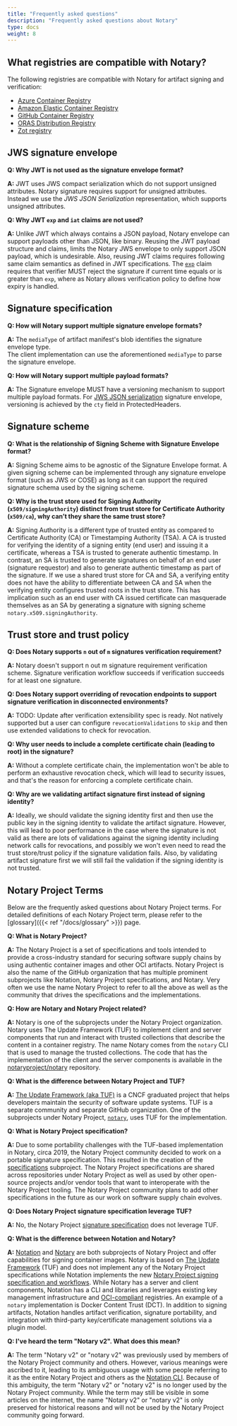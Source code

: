 ```yaml
---
title: "Frequently asked questions"
description: "Frequently asked questions about Notary"
type: docs
weight: 8
---
```


## What registries are compatible with Notary?

The following registries are compatible with Notary for artifact signing and verification:

- [Azure Container Registry](https://learn.microsoft.com/azure/container-registry/?wt.mc_id=azurelearn_inproduct_oss_notaryproject)
- [Amazon Elastic Container Registry](https://docs.aws.amazon.com/AmazonECR/latest/userguide/what-is-ecr.html)
- [GitHub Container Registry](https://docs.github.com/en/packages/working-with-a-github-packages-registry/working-with-the-container-registry)
- [ORAS Distribution Registry](https://github.com/oras-project/distribution/pkgs/container/registry/64589674?tag=v1.0.0-rc.4)
- [Zot registry](https://zotregistry.io/v1.4.3/)


## JWS signature envelope

**Q: Why JWT is not used as the signature envelope format?**

**A:** JWT uses JWS compact serialization which do not support unsigned attributes. Notary signature requires support for unsigned attributes. Instead we use the *JWS JSON Serialization* representation, which supports unsigned attributes.

**Q: Why JWT `exp` and `iat` claims are not used?**

**A:** Unlike JWT which always contains a JSON payload, Notary envelope can support payloads other than JSON, like binary. Reusing the JWT payload structure and claims, limits the Notary JWS envelope to only support JSON payload, which is undesirable. Also, reusing JWT claims requires following same claim semantics as defined in JWT specifications. The [`exp`](https://datatracker.ietf.org/doc/html/rfc7519#section-4.1.4) claim requires that verifier MUST reject the signature if current time equals or is greater than `exp`, where as Notary allows verification policy to define how expiry is handled.

## Signature specification

**Q: How will Notary support multiple signature envelope formats?**

**A:** The `mediaType` of artifact manifest's blob identifies the signature envelope type.  
The client implementation can use the aforementioned `mediaType` to parse the signature envelope.

**Q: How will Notary support multiple payload formats?**

**A:** The Signature envelope MUST have a versioning mechanism to support multiple payload formats.
For [JWS JSON serialization](https://github.com/notaryproject/notaryproject/blob/main/specs/signature-envelope-jws.md) signature envelope, versioning is achieved by the `cty` field in ProtectedHeaders.


## Signature scheme

**Q: What is the relationship of Signing Scheme with Signature Envelope format?**

**A:** Signing Scheme aims to be agnostic of the Signature Envelope format.
A given signing scheme can be implemented through any signature envelope format (such as JWS or COSE) as long as it can support the required signature schema used by the signing scheme.

**Q: Why is the trust store used for Signing Authority (`x509/signingAuthority`) distinct from trust store for Certificate Authority (`x509/ca`), why can’t they share the same trust store?**

**A:** Signing Authority is a different type of trusted entity as compared to Certificate Authority (CA) or Timestamping Authority (TSA).
A CA is trusted for verifying the identity of a signing entity (end user) and issuing it a certificate, whereas a TSA is trusted to generate authentic timestamp.
In contrast, an SA is trusted to generate signatures on behalf of an end user (signature requestor) and also to generate authentic timestamp as part of the signature.
If we use a shared trust store for CA and SA, a verifying entity does not have the ability to differentiate between CA and SA when the verifying entity configures trusted roots in the trust store.
This has implication such as an end user with CA issued certificate can masquerade themselves as an SA by generating a signature with signing scheme `notary.x509.signingAuthority`.

## Trust store and trust policy

**Q: Does Notary supports `n` out of `m` signatures verification requirement?**

**A:** Notary doesn't support n out m signature requirement verification scheme.
Signature verification workflow succeeds if verification succeeds for at least one signature.

**Q: Does Notary support overriding of revocation endpoints to support signature verification in disconnected environments?**

**A:** TODO: Update after verification extensibility spec is ready.
Not natively supported but a user can configure `revocationValidations` to `skip` and then use extended validations to check for revocation.

**Q: Why user needs to include a complete certificate chain (leading to root) in the signature?**

**A:** Without a complete certificate chain, the implementation won't be able to perform an exhaustive revocation check, which will lead to security issues, and that's the reason for enforcing a complete certificate chain.

**Q: Why are we validating artifact signature first instead of signing identity?**

**A:** Ideally, we should validate the signing identity first and then use the public key in the signing identity to validate the artifact signature.
However, this will lead to poor performance in the case where the signature is not valid as there are lots of validations against the signing identity including network calls for revocations, and possibly we won't even need to read the trust store/trust policy if the signature validation fails.
Also, by validating artifact signature first we will still fail the validation if the signing identity is not trusted.

## Notary Project Terms
Below are the frequently asked questions about Notary Project terms. For detailed definitions of each Notary Project term, please refer to the [glossary]({{< ref "/docs/glossary" >}}) page.

**Q: What is Notary Project?**

**A:** The Notary Project is a set of specifications and tools intended to provide a cross-industry standard for securing software supply chains by using authentic container images and other OCI artifacts. Notary Project is also the name of the GitHub organization that has multiple prominent subprojects like Notation, Notary Project specifications, and Notary. Very often we use the name Notary Project to refer to all the above as well as the community that drives the specifications and the implementations.

**Q: How are Notary and Notary Project related?**

**A:** Notary is one of the subprojects under the Notary Project organization. Notary uses The Update Framework (TUF) to implement client and server components that run and interact with trusted collections that describe the content in a container registry. The name Notary comes from the `notary` CLI that is used to manage the trusted collections. The code that has the implementation of the client and the server components is available in the [notaryproject/notary](https://github.com/notaryproject/notary) repository.

**Q: What is the difference between Notary Project and TUF?**

**A:** [The Update Framework (aka TUF)](https://github.com/theupdateframework) is a CNCF graduated project that helps developers maintain the security of software update systems. TUF is a separate community and separate GitHub organization. One of the subprojects under Notary Project, [`notary`](https://github.com/notaryproject/notary), uses TUF for the implementation. 

**Q: What is Notary Project specification?**

**A:** Due to some portability challenges with the TUF-based implementation in Notary, circa 2019, the Notary Project community decided to work on a portable signature specification. This resulted in the creation of the [specifications](https://github.com/notaryproject/specifications) subproject. The Notary Project specifications are shared across repositories under Notary Project as well as used by other open-source projects and/or vendor tools that want to interoperate with the Notary Project tooling. The Notary Project community plans to add other specifications in the future as our work on software supply chain evolves.

**Q: Does Notary Project signature specification leverage TUF?**

**A:** No, the Notary Project [signature specification](https://github.com/notaryproject/specifications/blob/v1.0.0/specs/signature-specification.md) does not leverage TUF.

**Q: What is the difference between Notation and Notary?**

**A:** [Notation](https://github.com/notaryproject/notation) and [Notary](https://github.com/notaryproject/notary) are both subprojects of Notary Project and offer capabilities for signing container images. Notary is based on [The Update Framework](https://theupdateframework.com) (TUF) and does not implement any of the Notary Project specifications while Notation implements the new [Notary Project signing specification and workflows](https://github.com/notaryproject/specifications/). While Notary has a server and client components, Notation has a CLI and libraries and leverages existing key management infrastructure and [OCI-compliant](https://opencontainers.org/) registries. An example of a `notary` implementation is Docker Content Trust (DCT). In addition to signing artifacts, Notation handles artifact verification, signature portability, and integration with third-party key/certificate management solutions via a plugin model.

**Q: I've heard the term "Notary v2". What does this mean?**

**A:** The term "Notary v2" or "notary v2" was previously used by members of the Notary Project community and others. However, various meanings were ascribed to it, leading to its ambiguous usage with some people referring to it as the entire Notary Project and others as the [Notation CLI](https://github.com/notaryproject/notation). Because of this ambiguity, the term "Notary v2" or "notary v2" is no longer used by the Notary Project community. While the term may still be visible in some articles on the internet, the name "Notary v2" or "notary v2" is only preserved for historical reasons and will not be used by the Notary Project community going forward.